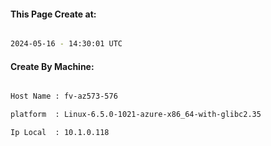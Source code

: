 
   
#### This Page Create at:

```bash

2024-05-16 - 14:30:01 UTC

```

#### Create By Machine:

```bash

Host Name : fv-az573-576

platform  : Linux-6.5.0-1021-azure-x86_64-with-glibc2.35

Ip Local  : 10.1.0.118

```

